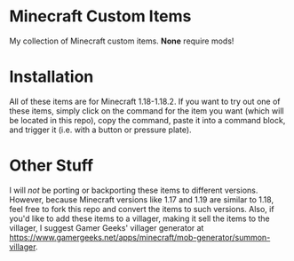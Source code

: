 # Minecraft Custom Items

My collection of Minecraft custom items. __None__ require mods!

# Installation

All of these items are for Minecraft 1.18-1.18.2. If you want to try out one of these items, simply click on the command for the item you want (which will be located in this repo), copy the command, paste it into a command block, and trigger it (i.e. with a button or pressure plate).

# Other Stuff

I will *not* be porting or backporting these items to different versions. However, because Minecraft versions like 1.17 and 1.19 are similar to 1.18, feel free to fork this repo and convert the items to such versions.
Also, if you'd like to add these items to a villager, making it sell the items to the villager, I suggest Gamer Geeks' villager generator at https://www.gamergeeks.net/apps/minecraft/mob-generator/summon-villager.
